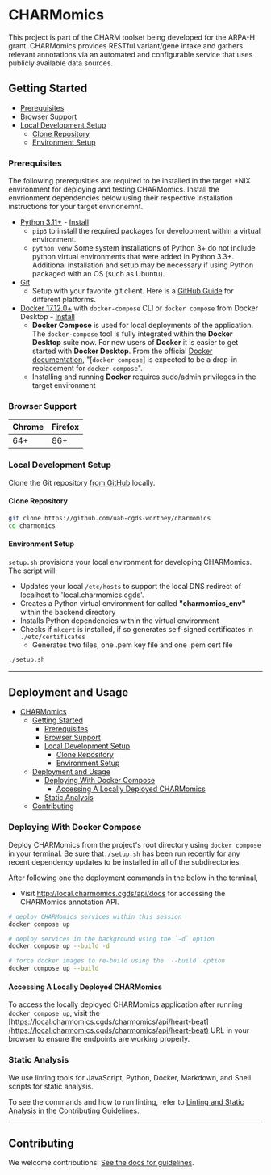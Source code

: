 # CHARMomics

This project is part of the CHARM toolset being developed for the ARPA-H grant. CHARMomics provides RESTful variant/gene
intake and gathers relevant annotations via an automated and configurable service that uses publicly available data
sources.

## Getting Started

- [Prerequisites](#prerequisites)
- [Browser Support](#browser-support)
- [Local Development Setup](#local-development-setup)
  - [Clone Repository](#clone-repository)
  - [Environment Setup](#environment-setup)

### Prerequisites

The following prerequsities are required to be installed in the target *NIX environment for deploying and testing
CHARMomics. Install the envrionment dependencies below using their respective installation instructions for your target
envrionemnt.

- [Python 3.11+](https://www.python.org/) - [Install](https://www.python.org/downloads/)
  - `pip3` to install the required packages for development within a virtual environment.
  - `python venv` Some system installations of Python 3+ do not include python virtual environments that were added
    in Python 3.3+.  Additional installation and setup may be necessary if using Python packaged with an OS (such as Ubuntu).
- [Git](https://git-scm.com/)
  - Setup with your favorite git client. Here is a [GitHub Guide](https://github.com/git-guides/install-git)
  for different platforms.
- [Docker 17.12.0+](https://www.docker.com/) with `docker-compose` CLI or `docker compose` from Docker Desktop - [Install](https://www.docker.com/)
  - **Docker Compose** is used for local deployments of the application. The `docker-compose`
  tool is fully integrated within the **Docker Desktop** suite now. For new users of **Docker**
  it is easier to get started with **Docker Desktop**. From the official [Docker documentation](https://docs.docker.com/compose/compose-v2/),
  "[`docker compose`] is expected to be a drop-in replacement for `docker-compose`".
  - Installing and running **Docker** requires sudo/admin privileges in the target environment

### Browser Support

| Chrome | Firefox |
| ------ | ------- |
| 64+    | 86+     |

### Local Development Setup

<!-- markdown-link-check-disable-next-line -->
Clone the Git repository [from GitHub](https://github.com/uab-cgds-worthey/charmomics) locally.

#### Clone Repository

```bash
git clone https://github.com/uab-cgds-worthey/charmomics
cd charmomics
```

#### Environment Setup

`setup.sh` provisions your local environment for developing CHARMomics.
The script will:

- Updates your local `/etc/hosts` to support the local DNS redirect of localhost to 'local.charmomics.cgds'.
- Creates a Python virtual environment for called **"charmomics_env"** within the backend directory
- Installs Python dependencies within the virtual environment
- Checks if `mkcert` is installed, if so generates self-signed certificates in `./etc/certificates`
  - Generates two files, one .pem key file and one .pem cert file

```bash
./setup.sh
```

---

## Deployment and Usage

- [CHARMomics](#charmomics)
  - [Getting Started](#getting-started)
    - [Prerequisites](#prerequisites)
    - [Browser Support](#browser-support)
    - [Local Development Setup](#local-development-setup)
      - [Clone Repository](#clone-repository)
      - [Environment Setup](#environment-setup)
  - [Deployment and Usage](#deployment-and-usage)
    - [Deploying With Docker Compose](#deploying-with-docker-compose)
      - [Accessing A Locally Deployed CHARMomics](#accessing-a-locally-deployed-charmomics)
    - [Static Analysis](#static-analysis)
  - [Contributing](#contributing)

### Deploying With Docker Compose

Deploy CHARMomics from the project's root directory using `docker compose` in your terminal. Be sure that`./setup.sh`
has been run recently for any recent dependency updates to be installed in all of the subdirectories.

After following one the deployment commands in the below in the terminal,

<!-- markdown-link-check-disable -->
- Visit <http://local.charmomics.cgds/api/docs> for accessing the CHARMomics annotation API.
<!-- markdown-link-check-enable-->

```bash
# deploy CHARMomics services within this session
docker compose up

# deploy services in the background using the `-d` option
docker compose up --build -d

# force docker images to re-build using the `--build` option
docker compose up --build
```

#### Accessing A Locally Deployed CHARMomics

<!-- markdown-link-check-disable -->
To access the locally deployed CHARMomics application after running `docker compose up`,
visit the [https://local.charmomics.cgds/charmomics/api/heart-beat](https://local.charmomics.cgds/charmomics/api/heart-beat)
URL in your browser to ensure the endpoints are working properly.
<!-- markdown-link-check-enable-->

### Static Analysis

We use linting tools for JavaScript, Python, Docker, Markdown, and Shell scripts for static analysis.

To see the commands and how to run linting,
refer to [Linting and Static Analysis](CONTRIBUTING.md#linting-and-static-analysis) in the
[Contributing Guidelines](CONTRIBUTING.md).

---

## Contributing

We welcome contributions! [See the docs for guidelines](./CONTRIBUTING.md).

